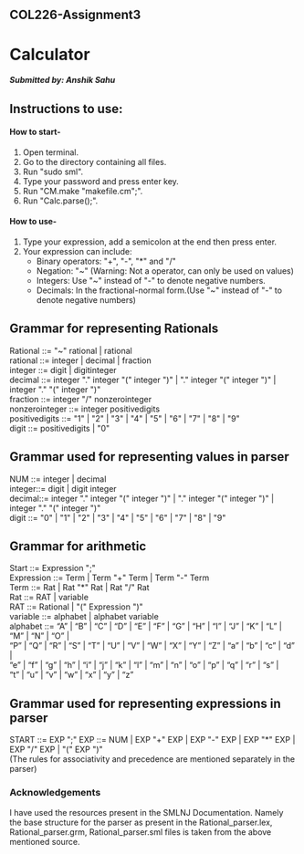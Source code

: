 ## COL226-Assignment3
# Calculator
##### Submitted by: Anshik Sahu

## Instructions to use:
#### How to start-

1. Open terminal.
2. Go to the directory containing all files.
3. Run "sudo sml".
4. Type your password and press enter key.
5. Run "CM.make "makefile.cm";".
6. Run "Calc.parse();".

#### How to use-

1. Type your expression, add a semicolon at the end then press enter.
2. Your expression can include:
    - Binary operators: "+", "-", "*" and "/" 
    - Negation: "~" (Warning: Not a operator, can only be used on values)
    - Integers: Use "~" instead of "-" to denote negative numbers.
    - Decimals: In the fractional-normal form.(Use "~" instead of "-" to denote negative numbers)

## Grammar for representing Rationals

Rational       ::= "~" rational | rational <br>
rational       ::= integer | decimal | fraction <br>
integer        ::= digit | digitinteger <br>
decimal        ::= integer "." integer "(" integer ")" | "." integer "(" integer ")" | integer "." "(" integer ")" <br>
fraction       ::= integer "/" nonzerointeger <br>
nonzerointeger ::= integer positivedigits <br>
positivedigits ::= "1" | "2" | "3" | "4" | "5" | "6" | "7" | "8" | "9" <br>
digit         ::= positivedigits | "0" <br>

## Grammar used for representing values in parser

NUM    ::= integer | decimal <br>
integer::= digit | digit integer <br>
decimal::= integer "." integer "(" integer ")" | "." integer "(" integer ")" | integer "." "(" integer ")" <br>
digit  ::= "0" | "1" | "2" | "3" | "4" | "5" | "6" | "7" | "8" | "9" <br>

## Grammar for arithmetic

Start      ::= Expression ";" <br>
Expression ::= Term | Term "+" Term | Term "-" Term <br>
Term       ::= Rat | Rat "*" Rat | Rat "/" Rat <br>
Rat        ::= RAT | variable <br>
RAT        ::= Rational | "(" Expression ")" <br>
variable   ::= alphabet | alphabet variable <br>
alphabet   ::= “A” | “B” | “C” | “D” | “E” | “F” | “G” | “H” | “I” | “J” | “K” | “L” | “M” | “N” | “O” | <br>
                 “P” | “Q” | “R” | “S” | “T” | “U” | “V” | “W” | “X” | “Y” | “Z” | “a” | “b” | “c” | “d” | <br>
                 “e” | “f” | “g” | “h” | “i” | “j” | “k” | “l” | “m” | “n” | “o” | “p” | “q” | “r” | “s” | <br>
                 “t” | “u” | “v” | “w” | “x” | “y” | “z” <br>

## Grammar used for representing expressions in parser

START      ::= EXP ";"
EXP        ::= NUM | EXP "+" EXP | EXP "-" EXP | EXP "*" EXP | EXP "/" EXP | "(" EXP ")" <br>
(The rules for associativity and precedence are mentioned separately in the parser) <br>

### Acknowledgements

I have used the resources present in the SMLNJ Documentation. Namely the base structure for the parser as present in the Rational_parser.lex, Rational_parser.grm, Rational_parser.sml files is taken from the above mentioned source.